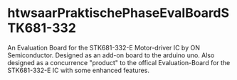 # htwsaarPraktischePhaseEvalBoardSTK681-332
An Evaluation Board for the STK681-332-E Motor-driver IC by ON Semiconductor.
Designed as an add-on board to the arduino uno. Also designed as a concurrence "product" to the 
offical Evaluation-Board for the STK681-332-E IC with some enhanced features.

